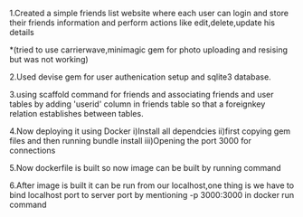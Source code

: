 1.Created a simple friends list website where each user can login  and store their friends information and perform actions like edit,delete,update his details

*(tried to use carrierwave,minimagic gem for photo uploading and resising but was not working)

2.Used devise gem for user authenication setup and sqlite3 database.


3.using scaffold command for friends and associating friends and user tables by adding 'userid' column in friends table so that a foreignkey relation establishes between tables.


4.Now deploying it using Docker
  i)Install all dependcies
  ii)first copying gem files and then running bundle install
  iii)Opening the port 3000 for connections
 
 
 5.Now dockerfile is built so now image can be built by running command
 
 
 6.After image is built it can be run from our localhost,one thing is we have to bind localhost port to server port by mentioning -p 3000:3000 in docker run command
